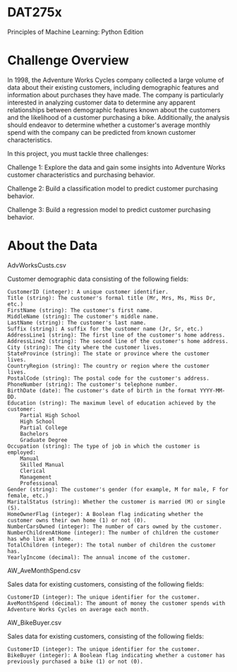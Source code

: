 # DAT275x
Principles of Machine Learning: Python Edition

# Challenge Overview

In 1998, the Adventure Works Cycles company collected a large volume of data about their existing customers, including demographic features and information about purchases they have made. The company is particularly interested in analyzing customer data to determine any apparent relationships between demographic features known about the customers and the likelihood of a customer purchasing a bike. Additionally, the analysis should endeavor to determine whether a customer's average monthly spend with the company can be predicted from known customer characteristics.

In this project, you must tackle three challenges:

Challenge 1: Explore the data and gain some insights into Adventure Works customer characteristics and purchasing behavior.

Challenge 2: Build a classification model to predict customer purchasing behavior.

Challenge 3: Build a regression model to predict customer purchasing behavior.

# About the Data

AdvWorksCusts.csv

Customer demographic data consisting of the following fields:

    CustomerID (integer): A unique customer identifier.
    Title (string): The customer's formal title (Mr, Mrs, Ms, Miss Dr, etc.)
    FirstName (string): The customer's first name.
    MiddleName (string): The customer's middle name.
    LastName (string): The customer's last name.
    Suffix (string): A suffix for the customer name (Jr, Sr, etc.)
    AddressLine1 (string): The first line of the customer's home address.
    AddressLine2 (string): The second line of the customer's home address.
    City (string): The city where the customer lives.
    StateProvince (string): The state or province where the customer lives.
    CountryRegion (string): The country or region where the customer lives.
    PostalCode (string): The postal code for the customer's address.
    PhoneNumber (string): The customer's telephone number.
    BirthDate (date): The customer's date of birth in the format YYYY-MM-DD.
    Education (string): The maximum level of education achieved by the customer:
        Partial High School
        High School
        Partial College
        Bachelors
        Graduate Degree
    Occupation (string): The type of job in which the customer is employed:
        Manual
        Skilled Manual
        Clerical
        Management
        Professional
    Gender (string): The customer's gender (for example, M for male, F for female, etc.)
    MaritalStatus (string): Whether the customer is married (M) or single (S).
    HomeOwnerFlag (integer): A Boolean flag indicating whether the customer owns their own home (1) or not (0).
    NumberCarsOwned (integer): The number of cars owned by the customer.
    NumberChildrenAtHome (integer): The number of children the customer has who live at home.
    TotalChildren (integer): The total number of children the customer has.
    YearlyIncome (decimal): The annual income of the customer.

AW_AveMonthSpend.csv

Sales data for existing customers, consisting of the following fields:

    CustomerID (integer): The unique identifier for the customer.
    AveMonthSpend (decimal): The amount of money the customer spends with Adventure Works Cycles on average each month.

AW_BikeBuyer.csv

Sales data for existing customers, consisting of the following fields:

    CustomerID (integer): The unique identifier for the customer.
    BikeBuyer (integer): A Boolean flag indicating whether a customer has previously purchased a bike (1) or not (0).

